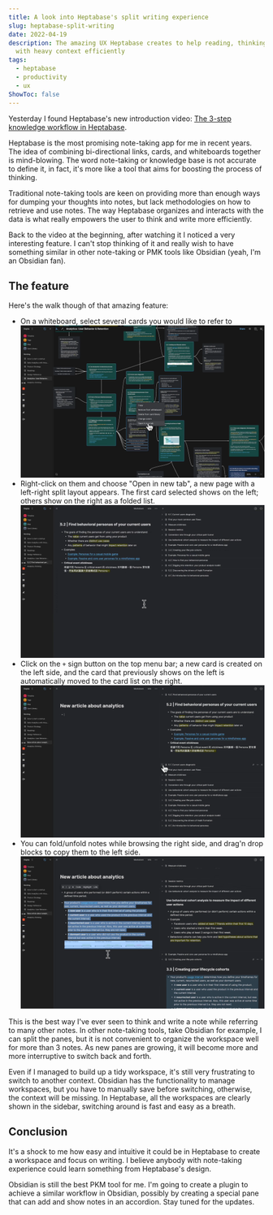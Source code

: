```yaml
---
title: A look into Heptabase's split writing experience
slug: heptabase-split-writing
date: 2022-04-19
description: The amazing UX Heptabase creates to help reading, thinking, and writing
  with heavy context efficiently
tags:
  - heptabase
  - productivity
  - ux
ShowToc: false
---
```


Yesterday I found Heptabase's new introduction video: [The 3-step knowledge workflow in Heptabase](https://www.youtube.com/watch?v=oVXQx9sz_Wk).

Heptabase is the most promising note-taking app for me in recent years. The idea of combining bi-directional links, cards, and whiteboards together is mind-blowing. The word note-taking or knowledge base is not accurate to define it, in fact, it's more like a tool that aims for boosting the process of thinking.

Traditional note-taking tools are keen on providing more than enough ways for dumping your thoughts into notes, but lack methodologies on how to retrieve and use notes. The way Heptabase organizes and interacts with the data is what really empowers the user to think and write more efficiently.

Back to the video at the beginning, after watching it I noticed a very interesting feature. I can't stop thinking of it and really wish to have something similar in other note-taking or PMK tools like Obsidian (yeah, I'm an Obsidian fan).

## The feature

Here's the walk though of that amazing feature:

-  On a whiteboard, select several cards you would like to refer to ![](images/The%203-step%20knowledge%20workflow%20in%20Heptabase%202-36%20screenshot.png)
- Right-click on them and choose "Open in new tab", a new page with a left-right split layout appears. The first card selected shows on the left; others show on the right as a folded list. ![](images/The%203-step%20knowledge%20workflow%20in%20Heptabase%202-39%20screenshot.png)
- Click on the `+` sign button on the top menu bar; a new card is created on the left side, and the card that previously shows on the left is automatically moved to the card list on the right.  ![](images/The%203-step%20knowledge%20workflow%20in%20Heptabase%202-53%20screenshot.png)
- You can fold/unfold notes while browsing the right side, and drag'n drop blocks to copy them to the left side. ![](images/The%203-step%20knowledge%20workflow%20in%20Heptabase%203-6%20screenshot.png)

This is the best way I've ever seen to think and write a note while referring to many other notes. In other note-taking tools, take Obsidian for example, I can split the panes, but it is not convenient to organize the workspace well for more than 3 notes. As new panes are growing, it will become more and more interruptive to switch back and forth.

Even if I managed to build up a tidy workspace, it's still very frustrating to switch to another context. Obsidian has the functionality to manage workspaces, but you have to manually save before switching, otherwise, the context will be missing. In Heptabase, all the workspaces are clearly shown in the sidebar, switching around is fast and easy as a breath.

## Conclusion

It's a shock to me how easy and intuitive it could be in Heptabase to create a workspace and focus on writing. I believe anybody with note-taking experience could learn something from Heptabase's design.

Obsidian is still the best PKM tool for me. I'm going to create a plugin to achieve a similar workflow in Obsidian, possibly by creating a special pane that can add and show notes in an accordion. Stay tuned for the updates.
